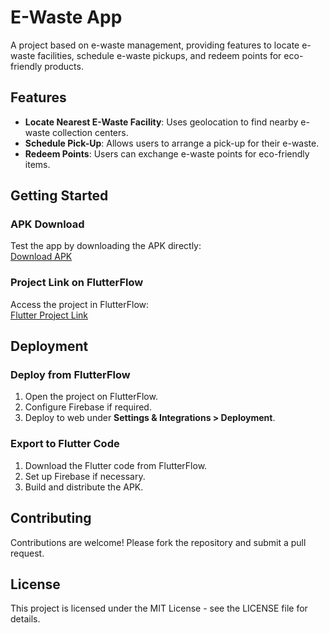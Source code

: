# E-Waste App

A project based on e-waste management, providing features to locate e-waste facilities, schedule e-waste pickups, and redeem points for eco-friendly products.

## Features

- **Locate Nearest E-Waste Facility**: Uses geolocation to find nearby e-waste collection centers.
- **Schedule Pick-Up**: Allows users to arrange a pick-up for their e-waste.
- **Redeem Points**: Users can exchange e-waste points for eco-friendly items.

## Getting Started

### APK Download
Test the app by downloading the APK directly:  
[Download APK](https://www.mediafire.com/file/zx87weytvejmsdu/test.apk/file)

### Project Link on FlutterFlow
Access the project in FlutterFlow:  
[Flutter Project Link](https://app.flutterflow.io/project/vultr-p8r7jk)

## Deployment

### Deploy from FlutterFlow
1. Open the project on FlutterFlow.
2. Configure Firebase if required.
3. Deploy to web under **Settings & Integrations > Deployment**.

### Export to Flutter Code
1. Download the Flutter code from FlutterFlow.
2. Set up Firebase if necessary.
3. Build and distribute the APK.

## Contributing

Contributions are welcome! Please fork the repository and submit a pull request.

## License

This project is licensed under the MIT License - see the LICENSE file for details.
